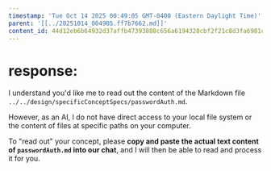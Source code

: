 ```yaml
---
timestamp: 'Tue Oct 14 2025 00:49:05 GMT-0400 (Eastern Daylight Time)'
parent: '[[../20251014_004905.ff7b7662.md]]'
content_id: 44d12eb6b64932d37affb47393888c656a6194320cbf2f21c8d3fa6981c68bb9
---
```


# response:

I understand you'd like me to read out the content of the Markdown file `../../design/specificConceptSpecs/passwordAuth.md`.

However, as an AI, I do not have direct access to your local file system or the content of files at specific paths on your computer.

To "read out" your concept, please **copy and paste the actual text content of `passwordAuth.md` into our chat**, and I will then be able to read and process it for you.
